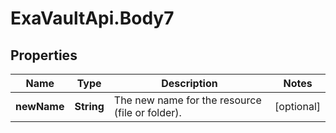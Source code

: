 # ExaVaultApi.Body7

## Properties
Name | Type | Description | Notes
------------ | ------------- | ------------- | -------------
**newName** | **String** | The new name for the resource (file or folder). | [optional] 
